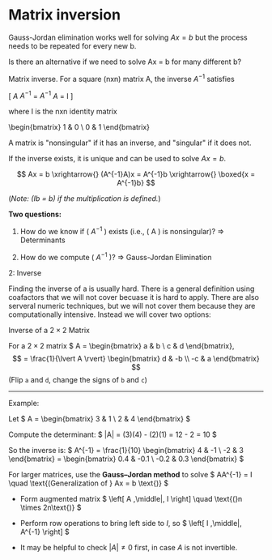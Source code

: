 # Matrix inversion

Gauss-Jordan elimination works well for solving  $Ax = b$  but the process needs
to be repeated for every new b.

Is there an alternative if we need to solve  Ax = b  for many different b?

Matrix inverse. For a square (nxn) matrix A, the inverse $A^{-1}$ satisfies

\[
$A$ $A^{-1}$ = $A^{-1}$ $A$ = I
\]

where I is the nxn identity matrix

\begin{bmatrix}
1 & 0 \\
0 & 1
\end{bmatrix}

A matrix is "nonsingular" if it has an inverse, and "singular" if it does not.

If the inverse exists, it is unique and can be used to solve $Ax = b$.

$$
Ax = b
\xrightarrow{} (A^{-1}A)x = A^{-1}b
\xrightarrow{} \boxed{x = A^{-1}b}
$$

(*Note: \(Ib = b\) if the multiplication is defined.*)

**Two questions:**

1. How do we know if \( $A^{-1}$ \) exists (i.e., \( A \) is nonsingular)?
   ⇒ Determinants

2. How do we compute \( $A^{-1}$ \)?
   ⇒ Gauss-Jordan Elimination

2: Inverse

Finding the inverse of a is usually hard. There is a general definition using
coafactors that we will not cover becuase it is hard to apply. There are also
serveral numeric techniques, but we will not cover them because they are
computationally intensive. Instead we will cover two options:

Inverse of a $2 \times 2$ Matrix

For a $2 \times 2$ matrix
$
A = \begin{bmatrix} a & b \\ c & d \end{bmatrix},
$$
 = \frac{1}{\lvert A \rvert} \begin{bmatrix} d & -b \\ -c & a \end{bmatrix}
$$
(Flip `a` and `d`, change the signs of `b` and `c`)

---
 Example:

Let
$
A = \begin{bmatrix} 3 & 1 \\ 2 & 4 \end{bmatrix}
$

Compute the determinant:
$
|A| = (3)(4) - (2)(1) = 12 - 2 = 10
$

So the inverse is:
$
A^{-1} = \frac{1}{10} \begin{bmatrix} 4 & -1 \\ -2 & 3 \end{bmatrix}
= \begin{bmatrix} 0.4 & -0.1 \\ -0.2 & 0.3 \end{bmatrix}
$

For larger matrices, use the **Gauss–Jordan method** to solve
$
AA^{-1} = I \quad \text{(Generalization of } Ax = b \text{)}
$

- Form augmented matrix
  $
  \left[ A \,\middle|\, I \right] \quad \text{(}n \times 2n\text{)}
  $

- Perform row operations to bring left side to $I$, so
  $
  \left[ I \,\middle|\, A^{-1} \right]
  $

- It may be helpful to check $|A| \neq 0$ first, in case $A$ is not invertible.
